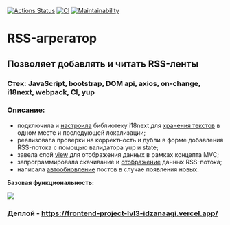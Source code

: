 [![Actions Status](https://github.com/Idzanaagi/frontend-project-lvl3/workflows/hexlet-check/badge.svg)](https://github.com/Idzanaagi/frontend-project-lvl3/actions)
[![CI](https://github.com/Idzanaagi/frontend-project-lvl3/workflows/CI/badge.svg)](https://github.com/Idzanaagi/frontend-project-lvl3/actions)
[![Maintainability](https://api.codeclimate.com/v1/badges/652cf42e93a2b00eb99f/maintainability)](https://codeclimate.com/github/Idzanaagi/frontend-project-lvl3/maintainability)

<h1> RSS-агрегатор </h1>
<h2> Позволяет добавлять и читать RSS-ленты </h2>

### Стек: JavaScript, bootstrap, DOM api, axios, on-change, i18next, webpack, CI, yup

### Описание: 
- подключила и [настроила](https://github.com/Idzanaagi/frontend-project-lvl3/blob/7ad5d79b7f79fe9dbda13330e318d21690a866f7/src/main.js#L25) библиотеку i18next для [хранения текстов](https://github.com/Idzanaagi/frontend-project-lvl3/blob/7ad5d79b7f79fe9dbda13330e318d21690a866f7/src/locales/ru.js) в одном месте и последующей локализации;
- реализовала проверки на корректность и дубли в форме добавления RSS-потока с помощью валидатора yup и state;
- завела слой [view](https://github.com/Idzanaagi/frontend-project-lvl3/blob/7ad5d79b7f79fe9dbda13330e318d21690a866f7/src/view.js) для отображения данных в рамках концепта MVC;
- запрограммировала скачивание и [отображение](https://github.com/Idzanaagi/frontend-project-lvl3/blob/7ad5d79b7f79fe9dbda13330e318d21690a866f7/src/parser.js) данных RSS-потока;
- написала [автообновление](https://github.com/Idzanaagi/frontend-project-lvl3/blob/7ad5d79b7f79fe9dbda13330e318d21690a866f7/src/main.js#L48) постов в случае появления новых.

<b> Базовая функциональность: </b>

<img src="https://github.com/Idzanaagi/frontend-project-lvl3/blob/main/src/demo/My%20HTML%20(1).gif" />

### Деплой - https://frontend-project-lvl3-idzanaagi.vercel.app/ 

